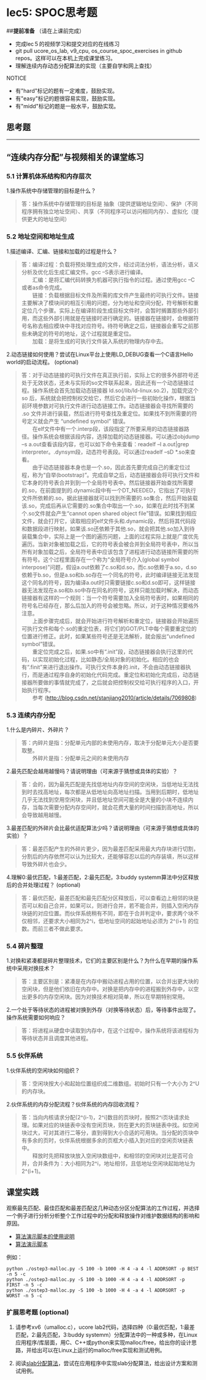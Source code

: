 # lec5: SPOC思考题

##**提前准备**
（请在上课前完成）

- 完成lec５的视频学习和提交对应的在线练习
- git pull ucore_os_lab, v9_cpu, os_course_spoc_exercises in github repos。这样可以在本机上完成课堂练习。
- 理解连续内存动态分配算法的实现（主要自学和网上查找）

NOTICE
- 有"hard"标记的题有一定难度，鼓励实现。
- 有"easy"标记的题很容易实现，鼓励实现。
- 有"midd"标记的题是一般水平，鼓励实现。


## 思考题
---

## “连续内存分配”与视频相关的课堂练习

### 5.1 计算机体系结构和内存层次

1.操作系统中存储管理的目标是什么？

> 答：操作系统中存储管理的目标是 抽象（提供逻辑地址空间）、保护（不同程序拥有独立地址空间）、共享（不同程序可以访问相同内存）、虚拟化（提供更大的地址空间）


### 5.2 地址空间和地址生成
1.描述编译、汇编、链接和加载的过程是什么？

> 答：编译过程：负载将预处理生成的文件，经过词法分析，语法分析，语义分析及优化后生成汇编文件。gcc –S表示进行编译。  
> 　　汇编：是将汇编代码转换为机器可执行指令的过程。通过使用gcc –C或者as命令完成。  
> 　　链接：负载根据目标文件及所需的库文件产生最终的可执行文件。链接主要解决了模块间的相互引用的问题，分为地址和空间分配，符号解析和重定位几个步骤。实际上在编译阶段生成目标文件时，会暂时搁置那些外部引用，而这些外部引用就是在链接时进行确定的。链接器在链接时，会根据符号名称去相应模块中寻找对应符号。待符号确定之后，链接器会重写之前那些未确定的符号的地址，这个过程就是重定位。  
> 　　加载：是将生成的可执行文件装入系统的物理内存中去。

2.动态链接如何使用？尝试在Linux平台上使用LD_DEBUG查看一个C语言Hello world的启动流程。  (optional)

> 答：对于动态链接的可执行文件在真正执行前，实际上它的很多外部符号还处于无效状态，还未与实际的so文件联系起来，因此还有一个动态链接过程。操作系统会首先加载动态链接器 ld.so(/lib/ld-linux.so.2)，加载完这个 so 后，系统就会把控制权交给它，然后它会进行一些初始化操作，根据当前环境参数对可执行文件进行动态链接工作。动态链接器会寻找所需要的 .so 文件并进行装载，然后进行符号查找及重定位。如果找不到所需要的符号定义就会产生 “undefined symbol” 错误。  
> 　　在elf文件中有一个.interp段，该段指定了所要采用的动态链接器路径。操作系统会根据该段内容，选择加载的动态链接器。可以通过objdump –s a.out查看该段内容，也可以如下命令来查看：readelf –l a.out|grep interpreter。.dynsym段，动态符号表段。可以通过readelf –sD *.so来查看。  
> 　　由于动态链接器本身也是一个.so，因此首先要完成自己的重定位过程，称为“自举(bootstrap)”。完成自举之后，动态链接器会将可执行文件和它本身的符号表合并到到一个全局符号表中。然后链接器开始查找所需要的.so，在前面提到的.dynamic段中有一个DT_NEEDED，它指出了可执行文件所依赖的.so，据此链接器就可以找到所需要的.so集合，然后开始装载该.so，完成后再从它需要的.so集合中取出一个.so，如果在此时找不到某个.so文件就会产生“cannot open shared object file”错误。如果找到相应文件，就会打开它，读取相应的elf文件头和.dynamic段，然后将其代码段和数据段进行映射。如果该.so还依赖于其他.so，就会把其他.so加入到待装载集合中，实际上是一个图的遍历问题，上面的过程实际上就是广度优先遍历。当新对象被加载之后，它的符号表会被合并到全局符号表中，所以当所有对象加载之后，全局符号表中应该包含了进程进行动态链接所需要的所有符号。这个过程里面存在一个称为“全局符号介入(global symbol interpose)”问题，假设a.out依赖了c.so和d.so，而c.so依赖于a.so，d.so依赖于b.so，但是a.so和b.so存在一个同名的符号，此时编译链接无法发现这个同名的符号，因为编译a.out时只需要链接c.so和d.so即可，这样链接器无法发现在a.so和b.so中存在同名的符号，这样只能加载时解决，而动态链接器有这样的一个规则：当一个符号需要加入全局符号表时，如果相同的符号名已经存在，那么后加入的符号会被忽略。所以，对于这种情况要格外注意。  
> 　　上面步骤完成后，就会开始进行符号解析和重定位，链接器会开始遍历可执行文件和每个.so的重定位表，将它们的GOT/PLT中每个需要重定位的位置进行修正。此时，如果某些符号还是无法解析，就会报出“undefined symbol”错误。  
> 　　重定位完成之后，如果.so中有“.init”段，动态链接器会执行这里的代码，以实现初始化过程，比如静态/全局对象的初始化。相应的也会有“.finit”来进行退出操作。可执行文件本身的.init，不会由动态链接器执行，而是通过程序自身的初始化代码完成。重定位和初始化完成后，动态链接器所要做的事情就完成了，之后就会把控制权交给可执行程序的入口，开始执行程序。  
> 　　参考 (http://blog.csdn.net/stanjiang2010/article/details/7069808)


### 5.3 连续内存分配
1.什么是内碎片、外碎片？

> 答：内碎片是指：分配单元内部的未使用内存，取决于分配单元大小是否要取整。  
> 　　外碎片是指：分配单元之间的未使用内存

2.最先匹配会越用越慢吗？请说明理由（可来源于猜想或具体的实验）？

> 答：会的，因为最先匹配是先找低地址内存空间的空闲块，当低地址无法找到时去找高地址，每次都是从低地址向高地址扫描。当用到后期时，低地址几乎无法找到空用空闲块，并且低地址空间可能全是大量的小块不连续内存，当每次需要分配内存空间时，就会花费大量的时间扫描到高地址，所以会导致越用越慢。

3.最差匹配的外碎片会比最优适配算法少吗？请说明理由（可来源于猜想或具体的实验）？

> 答：最差匹配产生的外碎片更少，因为最差匹配采用最大内存块进行切割，分割后的内存依然可以认为比较大，还能够容忍以后的内存装填，所以这样导致外碎片也会少。

4.理解0:最优匹配，1:最差匹配，2:最先匹配，3:buddy systemm算法中分区释放后的合并处理过程？ (optional)

> 答：最优匹配，最差匹配和最先匹配分区释放后，可以查看边上相邻的块是否可以和自己合并，如果可以，则进行合并，若不能合并，则插入空闲内存块链的对应位置。而伙伴系统稍有不同，即在于合并判定中，要求两个块不仅相邻，还要求大小相同为2^i，低地址空间的起始地址必须为 2^(i+1) 的位数。而前三者不做此要求。

### 5.4 碎片整理
1.对换和紧凑都是碎片整理技术，它们的主要区别是什么？为什么在早期的操作系统中采用对换技术？  

> 答：主要区别是：紧凑是在内存中搬动进程占用的位置，以合并出更大块的空闲块，但是他们依旧在内存中。对换是把内存中的进程搬到外存中，以空出更多的内存空闲块。因为对换技术相对简单，所以在早期特别常用。

2.一个处于等待状态的进程被对换到外存（对换等待状态）后，等待事件出现了。操作系统需要如何响应？

> 答：将进程从硬盘中读取到内存中，在这个过程中，操作系统将该进程标为等待状态并且调度其他进程。

### 5.5 伙伴系统
1.伙伴系统的空闲块如何组织？

> 答：空闲块按大小和起始位置组织成二维数组。初始时只有一个大小为 2^U 的内存块。

2.伙伴系统的内存分配流程？伙伴系统的内存回收流程？

> 答：当向内核请求分配(2^(i-1)，2^i]数目的页块时，按照2^i页块请求处理。如果对应的块链表中没有空闲页块，则在更大的页块链表中找。如空闲块过大，可对其进行二等分，直到得到大小合适的可用块。当分配的页块中有多余的页时，伙伴系统根据多余的页框大小插入到对应的空闲页块链表中。  
> 　　释放时先把释放块放入空闲块数组中，和相邻的空闲块对比是否可合并，合并条件为：大小相同为2^i，地址相邻，且低地址空闲块起始地址为 2^(i+1)。

## 课堂实践

观察最先匹配、最佳匹配和最差匹配这几种动态分区分配算法的工作过程，并选择一个例子进行分析分析整个工作过程中的分配和释放操作对维护数据结构的影响和原因。

  * [算法演示脚本的使用说明](https://github.com/chyyuu/os_tutorial_lab/blob/master/ostep/ostep3-malloc.md)
  * [算法演示脚本](https://github.com/chyyuu/os_tutorial_lab/blob/master/ostep/ostep3-malloc.py)

例如：
```
python ./ostep3-malloc.py -S 100 -b 1000 -H 4 -a 4 -l ADDRSORT -p BEST -n 5 -c
python ./ostep3-malloc.py -S 100 -b 1000 -H 4 -a 4 -l ADDRSORT -p FIRST -n 5 -c
python ./ostep3-malloc.py -S 100 -b 1000 -H 4 -a 4 -l ADDRSORT -p WORST -n 5 -c
```

### 扩展思考题 (optional)

1. 请参考xv6（umalloc.c），ucore lab2代码，选择四种（0:最优匹配，1:最差匹配，2:最先匹配，3:buddy systemm）分配算法中的一种或多种，在Linux应用程序/库层面，用C、C++或python来实现malloc/free，给出你的设计思路，并给出可以在Linux上运行的malloc/free实现和测试用例。


2. 阅读[slab分配算法](http://en.wikipedia.org/wiki/Slab_allocation)，尝试在应用程序中实现slab分配算法，给出设计方案和测试用例。
